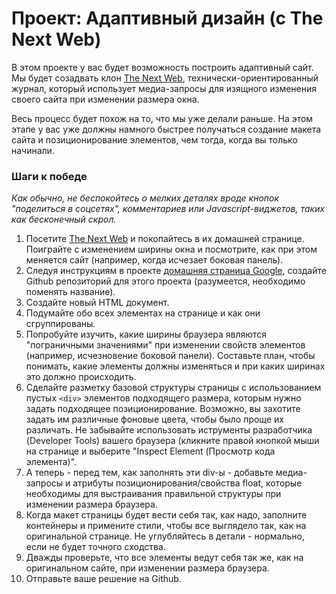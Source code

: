 # Проект: Адаптивный дизайн (с The Next Web)

В этом проекте у вас будет возможность построить адаптивный сайт. Мы будет созадвать клон [The Next Web](http://thenextweb.com), технически-ориентированный журнал, который использует медиа-запросы для изящного изменения своего сайта при изменении размера окна.

Весь процесс будет похож на то, что мы уже делали раньше. На этом этапе у вас уже должны намного быстрее получаться создание макета сайта и позиционирование элементов, чем тогда, когда вы только начинали.

### Шаги к победе

_Как обычно, не беспокойтесь о мелких деталях вроде кнопок "поделиться в соцсетях", комментариев или Javascript-виджетов, таких как бесконечный скрол._

1. Посетите [The Next Web](http://thenextweb.com) и покопайтесь в их домашней странице. Поиграйте с изменением ширины окна и посмотрите, как при этом меняется сайт (например, когда исчезает боковая панель).
2. Следуя инструкциям в проекте [домашняя страница Google](https://vectree.ru/task/45/3/0), создайте Github репозиторий для этого проекта (разумеется, необходимо поменять название).
3. Создайте новый HTML документ.
4. Подумайте обо всех элементах на странице и как они сгруппированы.
5. Попробуйте изучить, какие ширины браузера являются "пограничными значениями" при изменении свойств элементов (например, исчезновение боковой панели). Составьте план, чтобы понимать, какие элементы должны изменяться и при каких ширинах это должно происходить.
6. Сделайте разметку базовой структуры страницы с использованием пустых `<div>` элементов подходящего размера, которым нужно задать подходящее позиционирование. Возможно, вы захотите задать им различные фоновые цвета, чтобы было проще их различать. Не забывайте использовать иструменты разработчика (Developer Tools) вашего браузера (кликните правой кнопкой мыши на странице и выберите "Inspect Element (Просмотр кода элемента)".
7. А теперь - перед тем, как заполнять эти div-ы - добавьте медиа-запросы и атрибуты позиционирования/свойства float, которые необходимы для выстраивания правильной структуры при изменении размера браузера.
8. Когда макет страницы будет вести себя так, как надо, заполните контейнеры и примените стили, чтобы все выглядело так, как на оригинальной странице. Не углубляйтесь в детали - нормально, если не будет точного сходства.
9. Дважды проверьте, что все элементы ведут себя так же, как на оригинальном сайте, при изменении размера браузера.
10. Отправьте ваше решение на Github.

